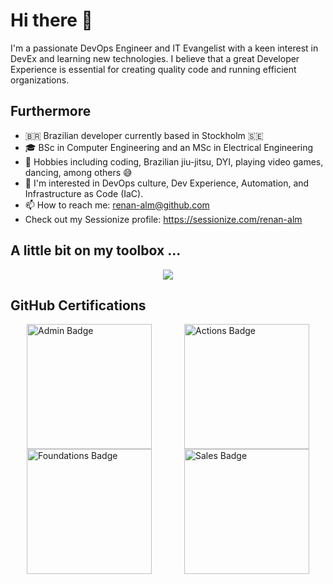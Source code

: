 # Hi there 👋

I'm a passionate DevOps Engineer and IT Evangelist with a keen interest in DevEx and learning new technologies. I believe that a great Developer Experience is essential for creating quality code and running efficient organizations.

## Furthermore

- 🇧🇷 Brazilian developer currently based in Stockholm 🇸🇪 
- 🎓 BSc in Computer Engineering and an MSc in Electrical Engineering
- 🎯 Hobbies including coding, Brazilian jiu-jitsu, DYI, playing video games, dancing, among others 😅
- 👀 I'm interested in DevOps culture, Dev Experience, Automation, and Infrastructure as Code (IaC).
- 📫 How to reach me: [renan-alm@github.com](mailto:renan-alm@github.com)
- Check out my Sessionize profile: https://sessionize.com/renan-alm

## A little bit on my toolbox ...

<p align="center">
  <a href="https://skillicons.dev">
    <img src="https://skillicons.dev/icons?i=githubactions,jenkins,ansible,terraform,azure,gcp,linux,redhat,debian,maven,kubernetes,docker,git,github,gitlab,bitbucket,python,java,go,vscode,bash,vim,idea,pycharm,obsidian,elasticsearch,grafana,prometheus,matlab,postman,arduino,&perline=14&theme=light" />
  </a>
</p>

## GitHub Certifications

<div style="display: flex; justify-content: space-around;">
  <img src="admin_badge.png" alt="Admin Badge" width="200" height="200">
  <img src="actions_badge.png" alt="Actions Badge" width="200" height="200">
</div>

<div style="display: flex; justify-content: space-around;">
  <img src="foundations_badge.png" alt="Foundations Badge" width="200" height="200">
  <img src="sales_badge.png" alt="Sales Badge" width="200" height="200">
</div>

